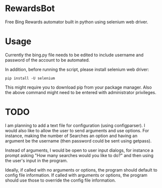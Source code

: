 RewardsBot
==========

Free Bing Rewards automator built in python using selenium web driver.


Usage
=====

Currently the bing.py file needs to be edited to include username and password of the account to be automated.

In addition, before running the script, please install selenium web driver:

    pip install -U selenium

This might require you to download pip from your package manager. Also the above command might need to be entered with administrator privileges.

TODO
====

I am planning to add a text file for configuration (using configparser). I would also like to allow the user to send arguments and use options. For instance, making the number of Searches an option and having an argument be the username (then password could be sent using getpass).

Instead of arguments, I would be open to user input dialogs, for instance a prompt asking "How many searches would you like to do?" and then using the user's input in the program.

Ideally, if called with no arguments or options, the program should default to config file information. If called with arguments or options, the program should use those to override the config file information.
